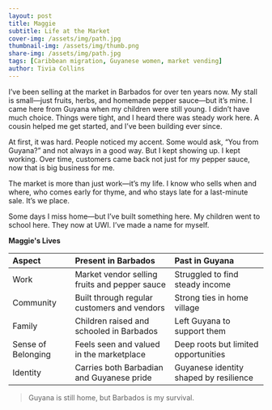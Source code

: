 ```yaml
---
layout: post
title: Maggie
subtitle: Life at the Market
cover-img: /assets/img/path.jpg
thumbnail-img: /assets/img/thumb.png
share-img: /assets/img/path.jpg
tags: [Caribbean migration, Guyanese women, market vending]
author: Tivia Collins
---
```


I’ve been selling at the market in Barbados for over ten years now. My stall is small—just fruits, herbs, and homemade pepper sauce—but it’s mine. I came here from Guyana when my children were still young. I didn’t have much choice. Things were tight, and I heard there was steady work here. A cousin helped me get started, and I’ve been building ever since.

At first, it was hard. People noticed my accent. Some would ask, “You from Guyana?” and not always in a good way. But I kept showing up. I kept working. Over time, customers came back not just for my pepper sauce, now that is big business for me.

The market is more than just work—it’s my life. I know who sells when and where, who comes early for thyme, and who stays late for a last-minute sale. It’s we place.

Some days I miss home—but I’ve built something here. My children went to school here. They now at UWI. I’ve made a name for myself.


**Maggie's Lives**

| Aspect               | Present in Barbados                                | Past in Guyana                        |
| :------------------- |:-------------------------------------------------- |:--------------------------------------|
| Work                 | Market vendor selling fruits and pepper sauce     | Struggled to find steady income       |
| Community            | Built through regular customers and vendors       | Strong ties in home village           |
| Family               | Children raised and schooled in Barbados          | Left Guyana to support them           |
| Sense of Belonging   | Feels seen and valued in the marketplace           | Deep roots but limited opportunities  |
| Identity             | Carries both Barbadian and Guyanese pride         | Guyanese identity shaped by resilience|





> Guyana is still home, but Barbados is my survival. 
